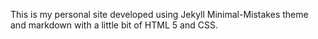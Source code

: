 This is my personal site developed using Jekyll Minimal-Mistakes theme and markdown with a little bit of HTML 5 and CSS.  